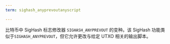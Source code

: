 ```yaml
---
term: sighash_anyprevoutanyscript

---
```

比特币中 SigHash 标志修改器 `SIGHASH_ANYPREVOUT` 的变种。该 SigHash 功能类似于`SIGHASH_ANYPREVOUT`，但它允许更改与给定 UTXO 相关的输出脚本。